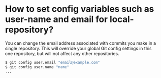 # How to set config variables such as user-name and email for local-repository?

You can change the email address associated with commits you make in a single
repository. This will override your global Git config settings in this one
repository, but will not affect any other repositories.

```bash
$ git config user.email "email@example.com"
$ git config user.name "name"
...
```

